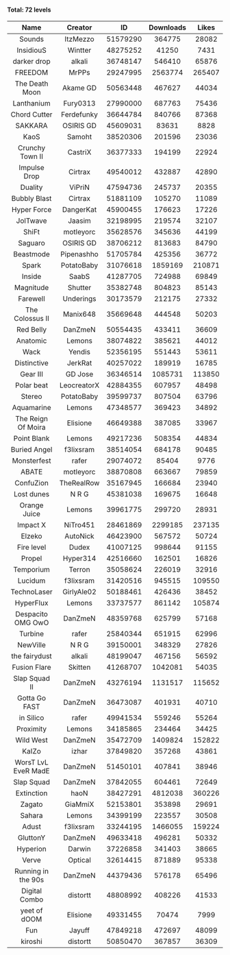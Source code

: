#### Total: 72 levels

| Name | Creator | ID | Downloads | Likes |
|:---:|:---:|:---:|:---:|:---:|
| Sounds | ItzMezzo | 51579290 | 364775 | 28082
| InsidiouS | Wintter | 48275252 | 41250 | 7431
| darker drop | alkali | 36748147 | 546410 | 65876
| FREEDOM | MrPPs | 29247995 | 2563774 | 265407
| The Death Moon | Akame GD | 50563448 | 467627 | 44034
| Lanthanium | Fury0313 | 27990000 | 687763 | 75436
| Chord Cutter | Ferdefunky | 36644784 | 840766 | 87368
| SAKKARA | OSIRIS GD | 45609031 | 83631 | 8828
| KaoS | Samoht | 38520306 | 201596 | 23036
| Crunchy Town II | CastriX | 36377333 | 194199 | 22924
| Impulse Drop  | Cirtrax | 49540012 | 432887 | 42890
| Duality | ViPriN | 47594736 | 245737 | 20355
| Bubbly Blast | Cirtrax | 51881109 | 105270 | 11089
| Hyper Force | DangerKat | 45900455 | 176623 | 17226
| JolTwave | Jaasim | 32198995 | 219574 | 32107
| ShiFt | motleyorc | 35628576 | 345636 | 44199
| Saguaro | OSIRIS GD | 38706212 | 813683 | 84790
| Beastmode | Pipenashho | 51705784 | 425356 | 36772
| Spark | PotatoBaby | 31076618 | 1859169 | 210871
| Inside | SaabS | 41287705 | 724988 | 69849
| Magnitude | Shutter | 35382748 | 804823 | 85143
| Farewell | Underings | 30173579 | 212175 | 27332
| The Colossus II | Manix648 | 35669648 | 444548 | 50203
| Red Belly | DanZmeN | 50554435 | 433411 | 36609
| Anatomic | Lemons | 38074822 | 385621 | 44012
| Wack | Yendis | 52356195 | 551443 | 53611
| Distinctive | JerkRat | 40257022 | 189919 | 16785
| Gear III | GD Jose | 36346514 | 1085731 | 113850
| Polar beat | LeocreatorX | 42884355 | 607957 | 48498
| Stereo | PotatoBaby | 39599737 | 807504 | 63796
| Aquamarine | Lemons | 47348577 | 369423 | 34892
| The Reign Of Moira | Elisione | 46649388 | 387085 | 33967
| Point Blank | Lemons | 49217236 | 508354 | 44834
| Buried Angel | f3lixsram | 38514054 | 684178 | 90485
| Monsterfest | rafer | 29074072 | 85404 | 9776
| ABATE | motleyorc | 38870808 | 663667 | 79859
| ConfuZion | TheRealRow | 35167945 | 166684 | 23940
| Lost dunes | N R G | 45381038 | 169675 | 16648
| Orange Juice | Lemons | 39961775 | 299720 | 28931
| Impact X | NiTro451 | 28461869 | 2299185 | 237135
| Elzeko | AutoNick | 46423900 | 567572 | 50724
| Fire level | Dudex | 41007125 | 998644 | 91155
| Propel | Hyper314 | 42516660 | 162501 | 16826
| Temporium | Terron | 35058624 | 226019 | 32916
| Lucidum | f3lixsram | 31420516 | 945515 | 109550
| TechnoLaser | GirlyAle02 | 50188461 | 426436 | 38452
| HyperFlux | Lemons | 33737577 | 861142 | 105874
| Despacito OMG OwO | DanZmeN | 48359768 | 625799 | 57168
| Turbine | rafer | 25840344 | 651915 | 62996
| NewVille | N R G | 39150001 | 348329 | 27826
| the fairydust | alkali | 48199047 | 467156 | 56592
| Fusion Flare | Skitten | 41268707 | 1042081 | 54035
| Slap Squad II | DanZmeN | 43276194 | 1131517 | 115652
| Gotta Go FAST | DanZmeN | 36473087 | 401931 | 40710
| in Silico | rafer | 49941534 | 559246 | 55264
| Proximity | Lemons | 34185865 | 234464 | 34425
| Wild West | DanZmeN | 35472709 | 1409824 | 152822
| KaIZo | izhar | 37849820 | 357268 | 43861
| WorsT LvL EveR MadE | DanZmeN | 51450101 | 407841 | 38946
| Slap Squad | DanZmeN | 37842055 | 604461 | 72649
| Extinction | haoN | 38427291 | 4812038 | 360226
| Zagato | GiaMmiX | 52153801 | 353898 | 29691
| Sahara | Lemons | 34399199 | 223557 | 30508
| Adust | f3lixsram | 33244195 | 1466055 | 159224
| GluttonY | DanZmeN | 49633418 | 496281 | 50332
| Hyperion | Darwin | 37226858 | 341403 | 38665
| Verve | Optical | 32614415 | 871889 | 95338
| Running in the 90s | DanZmeN | 44379436 | 576178 | 65496
| Digital Combo | distortt | 48808992 | 408226 | 41533
| yeet of dOOM | Elisione | 49331455 | 70474 | 7999
| Fun | Jayuff | 47849218 | 472697 | 48099
| kiroshi | distortt | 50850470 | 367857 | 36309
